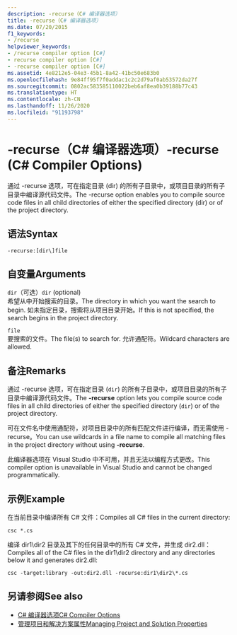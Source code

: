 ```yaml
---
description: -recurse（C# 编译器选项）
title: -recurse（C# 编译器选项）
ms.date: 07/20/2015
f1_keywords:
- /recurse
helpviewer_keywords:
- /recurse compiler option [C#]
- recurse compiler option [C#]
- -recurse compiler option [C#]
ms.assetid: 4e8212e5-04e3-45b1-8a42-41bc50e683b0
ms.openlocfilehash: 9e84ff95f7f0addac1c2c2d79af0ab53572da27f
ms.sourcegitcommit: 0802ac583585110022beb6af8ea0b39188b77c43
ms.translationtype: HT
ms.contentlocale: zh-CN
ms.lasthandoff: 11/26/2020
ms.locfileid: "91193798"
---
```

# <a name="-recurse-c-compiler-options"></a><span data-ttu-id="0d725-103">-recurse（C# 编译器选项）</span><span class="sxs-lookup"><span data-stu-id="0d725-103">-recurse (C# Compiler Options)</span></span>

<span data-ttu-id="0d725-104">通过 -recurse 选项，可在指定目录 (dir) 的所有子目录中，或项目目录的所有子目录中编译源代码文件。</span><span class="sxs-lookup"><span data-stu-id="0d725-104">The -recurse option enables you to compile source code files in all child directories of either the specified directory (dir) or of the project directory.</span></span>  
  
## <a name="syntax"></a><span data-ttu-id="0d725-105">语法</span><span class="sxs-lookup"><span data-stu-id="0d725-105">Syntax</span></span>  
  
```console  
-recurse:[dir\]file  
```  
  
## <a name="arguments"></a><span data-ttu-id="0d725-106">自变量</span><span class="sxs-lookup"><span data-stu-id="0d725-106">Arguments</span></span>  

 <span data-ttu-id="0d725-107">`dir`（可选）</span><span class="sxs-lookup"><span data-stu-id="0d725-107">`dir` (optional)</span></span>  
 <span data-ttu-id="0d725-108">希望从中开始搜索的目录。</span><span class="sxs-lookup"><span data-stu-id="0d725-108">The directory in which you want the search to begin.</span></span> <span data-ttu-id="0d725-109">如未指定目录，搜索将从项目目录开始。</span><span class="sxs-lookup"><span data-stu-id="0d725-109">If this is not specified, the search begins in the project directory.</span></span>  
  
 `file`  
 <span data-ttu-id="0d725-110">要搜索的文件。</span><span class="sxs-lookup"><span data-stu-id="0d725-110">The file(s) to search for.</span></span> <span data-ttu-id="0d725-111">允许通配符。</span><span class="sxs-lookup"><span data-stu-id="0d725-111">Wildcard characters are allowed.</span></span>  
  
## <a name="remarks"></a><span data-ttu-id="0d725-112">备注</span><span class="sxs-lookup"><span data-stu-id="0d725-112">Remarks</span></span>  

 <span data-ttu-id="0d725-113">通过 -recurse 选项，可在指定目录 (`dir`) 的所有子目录中，或项目目录的所有子目录中编译源代码文件。</span><span class="sxs-lookup"><span data-stu-id="0d725-113">The **-recurse** option lets you compile source code files in all child directories of either the specified directory (`dir`) or of the project directory.</span></span>  
  
 <span data-ttu-id="0d725-114">可在文件名中使用通配符，对项目目录中的所有匹配文件进行编译，而无需使用 -recurse。</span><span class="sxs-lookup"><span data-stu-id="0d725-114">You can use wildcards in a file name to compile all matching files in the project directory without using **-recurse**.</span></span>  
  
 <span data-ttu-id="0d725-115">此编译器选项在 Visual Studio 中不可用，并且无法以编程方式更改。</span><span class="sxs-lookup"><span data-stu-id="0d725-115">This compiler option is unavailable in Visual Studio and cannot be changed programmatically.</span></span>  
  
## <a name="example"></a><span data-ttu-id="0d725-116">示例</span><span class="sxs-lookup"><span data-stu-id="0d725-116">Example</span></span>  

 <span data-ttu-id="0d725-117">在当前目录中编译所有 C# 文件：</span><span class="sxs-lookup"><span data-stu-id="0d725-117">Compiles all C# files in the current directory:</span></span>  
  
```console  
csc *.cs  
```  
  
 <span data-ttu-id="0d725-118">编译 dir1\dir2 目录及其下的任何目录中的所有 C# 文件，并生成 dir2.dll：</span><span class="sxs-lookup"><span data-stu-id="0d725-118">Compiles all of the C# files in the dir1\dir2 directory and any directories below it and generates dir2.dll:</span></span>  
  
```console  
csc -target:library -out:dir2.dll -recurse:dir1\dir2\*.cs  
```  
  
## <a name="see-also"></a><span data-ttu-id="0d725-119">另请参阅</span><span class="sxs-lookup"><span data-stu-id="0d725-119">See also</span></span>

- [<span data-ttu-id="0d725-120">C# 编译器选项</span><span class="sxs-lookup"><span data-stu-id="0d725-120">C# Compiler Options</span></span>](./index.md)
- [<span data-ttu-id="0d725-121">管理项目和解决方案属性</span><span class="sxs-lookup"><span data-stu-id="0d725-121">Managing Project and Solution Properties</span></span>](/visualstudio/ide/managing-project-and-solution-properties)
